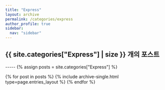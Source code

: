 ```yaml
---
title: "Express"
layout: archive
permalink: /categories/express
author_profile: true
sidebar:
  nav: "sidebar"
---
```


<h2> {{ site.categories["Express"] | size }} 개의 포스트 </h2>
-----
{% assign posts = site.categories["Express"] %}


{% for post in posts %}
  {% include archive-single.html type=page.entries_layout %}
{% endfor %}
